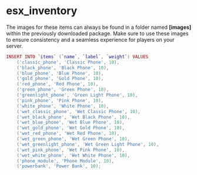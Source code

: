 # esx\_inventory

The images for these items can always be found in a folder named **\[images]** within the previously downloaded package. Make sure to use these images to ensure consistency and a seamless experience for players on your server.

```lua
INSERT INTO `items` (`name`, `label`, `weight`) VALUES
    ('classic_phone', 'Classic Phone', 10),
    ('black_phone', 'Black Phone', 10),
    ('blue_phone', 'Blue Phone', 10),
    ('gold_phone', 'Gold Phone', 10),
    ('red_phone', 'Red Phone', 10),
    ('green_phone', 'Green Phone', 10),
    ('greenlight_phone', 'Green Light Phone', 10),
    ('pink_phone', 'Pink Phone', 10),
    ('white_phone', 'White Phone', 10),
    ('wet_classic_phone', 'Wet Classic Phone', 10),
    ('wet_black_phone', 'Wet Black Phone', 10),
    ('wet_blue_phone', 'Wet Blue Phone', 10),
    ('wet_gold_phone', 'Wet Gold Phone', 10),
    ('wet_red_phone', 'Wet Red Phone', 10),
    ('wet_green_phone', 'Wet Green Phone', 10),
    ('wet_greenlight_phone', 'Wet Green Light Phone', 10),
    ('wet_pink_phone', 'Wet Pink Phone', 10),
    ('wet_white_phone', 'Wet White Phone', 10),
    ('phone_module', 'Phone Module', 10),
    ('powerbank', 'Power Bank', 10);
```
